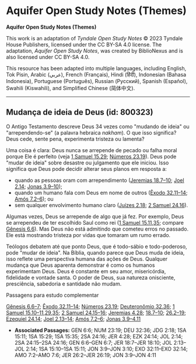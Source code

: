 # Aquifer Open Study Notes (Themes)

**Aquifer Open Study Notes (Themes)**

This work is an adaptation of *Tyndale Open Study Notes* © 2023 Tyndale House Publishers, licensed under the CC BY\-SA 4\.0 license. The adaptation, *Aquifer Open Study Notes*, was created by BiblioNexus and is also licensed under CC BY\-SA 4\.0\.

This resource has been adapted into multiple languages, including English, Tok Pisin, Arabic (عربي), French (Français), Hindi (हिंदी), Indonesian (Bahasa Indonesia), Portuguese (Português), Russian (Русский), Spanish (Español), Swahili (Kiswahili), and Simplified Chinese (简体中文).



--------------------------------

## Mudança de ideia de Deus (id: 800323)

O Antigo Testamento descreve Deus 34 vezes como "mudando de ideia" ou "arrependendo\-se" (a palavra hebraica *nakham*). O que isso significa? Deus cede, sente pena, experimenta tristeza ou lamenta?

Uma coisa é clara: Deus nunca se arrepende de pecado ou falha moral porque Ele é perfeito (veja [1 Samuel 15\.29](https://ref.ly/1Sam15:29); [Números 23\.19](https://ref.ly/Num23:19)). Deus pode "mudar de ideia" sobre desastre ou julgamento que ele iniciou. Isso significa que Deus pode decidir alterar seus planos em resposta a:

* quando as pessoas oram com arrependimento ([Jeremias 18\.7–10](https://ref.ly/Jer18:7-Jer18:10); [Joel 2\.14](https://ref.ly/Joel2:14); [Jonas 3\.9–10](https://ref.ly/Jonah3:9-Jonah3:10));
* quando um humano fala com Deus em nome de outros ([Êxodo 32\.11–14](https://ref.ly/Exod32:11-Exod32:14); [Amós 7\.2–6](https://ref.ly/Amos7:2-Amos7:6)); ou
* sem qualquer envolvimento humano claro ([Juízes 2\.18](https://ref.ly/Judg2:18); [2 Samuel 24\.16](https://ref.ly/2Sam24:16)).

Algumas vezes, Deus se arrepende de algo que já fez. Por exemplo, Deus se arrependeu de ter escolhido Saul como rei ([1 Samuel 15\.11](https://ref.ly/1Sam15:11),[35](https://ref.ly/1Sam15:35); compare [Gênesis 6\.6](https://ref.ly/Gen6:6)). Mas Deus não está admitindo que cometeu erros no passado. Ele está mostrando tristeza por vidas que tomaram um rumo errado.

Teólogos debatem até que ponto Deus, que é todo\-sábio e todo\-poderoso, pode "mudar de ideia". Na Bíblia, quando parece que Deus muda de ideia, isso reflete uma perspectiva humana das ações de Deus. Qualquer mudança que Deus aparenta demonstrar é como os humanos experimentam Deus. Deus é constante em seu amor, misericórdia, fidelidade e vontade santa. O poder de Deus, sua natureza onisciente, presciência, sabedoria e santidade não mudam.

Passagens para estudo complementar

[Gênesis 6\.6–7](https://ref.ly/Gen6:6-Gen6:7); [Êxodo 32\.11–14](https://ref.ly/Exod32:11-Exod32:14); [Números 23\.19](https://ref.ly/Num23:19); [Deuteronômio 32\.36](https://ref.ly/Deut32:36); [1 Samuel 15\.10–11](https://ref.ly/1Sam15:10-1Sam15:11),[29](https://ref.ly/1Sam15:29),[35](https://ref.ly/1Sam15:35); [2 Samuel 24\.15–16](https://ref.ly/2Sam24:15-2Sam24:16); [Jeremias 4\.28](https://ref.ly/Jer4:28); [18\.7–10](https://ref.ly/Jer18:7-Jer18:10); [26\.2–19](https://ref.ly/Jer26:2-Jer26:19); [Ezequiel 24\.14](https://ref.ly/Ezek24:14); [Joel 2\.13–14](https://ref.ly/Joel2:13-Joel2:14); [Amós 7\.2–6](https://ref.ly/Amos7:2-Amos7:6); [Jonas 3\.9–4\.11](https://ref.ly/Jonah3:9-Jonah4:11)

* **Associated Passages:** GEN 6:6; NUM 23:19; DEU 32:36; JDG 2:18; 1SA 15:11; 1SA 15:29; 1SA 15:35; 2SA 24:16; JER 4:28; EZK 24:14; JOL 2:14; 2SA 24:15–2SA 24:16; GEN 6:6–GEN 6:7; JER 18:7–JER 18:10; JOL 2:13–JOL 2:14; 1SA 15:10–1SA 15:11; JON 3:9–JON 3:10; EXO 32:11–EXO 32:14; AMO 7:2–AMO 7:6; JER 26:2–JER 26:19; JON 3:9–JON 4:11

